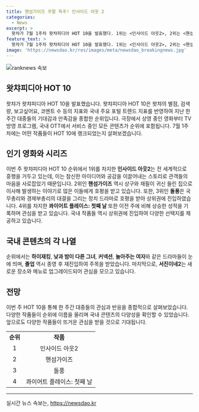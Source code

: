 ```yaml
---
title: 핸섬가이즈 주말 독주! 인사이드 아웃 2
categories:
  - News
excerpt: >
  왓챠가 7월 1주차 왓챠피디아 HOT 10을 발표했다. 1위는 <인사이드 아웃2>, 2위는 <핸섬가이즈>, 3위는 넷플릭스 오리지널 시리즈 <돌풍>으로 영화와 드라마가 주를 이루고 있다. 특히 국내 콘텐츠들이 상위를 차지하며 눈길을 끈다. 이에 더해 TV 드라마와 예능 프로그램들도 상위권에 자리하고 있어 시청자들의 다양한 관심을 끌고 있다. <졸업>과 <서진이네2>의 재진입도 주목할 만하다.
feature_text: >
  왓챠가 7월 1주차 왓챠피디아 HOT 10을 발표했다. 1위는 <인사이드 아웃2>, 2위는 <핸섬가이즈>, 3위는 넷플릭스 오리지널 시리즈 <돌풍>으로 영화와 드라마가 주를 이루고 있다. 특히 국내 콘텐츠들이 상위를 차지하며 눈길을 끈다. 이에 더해 TV 드라마와 예능 프로그램들도 상위권에 자리하고 있어 시청자들의 다양한 관심을 끌고 있다. <졸업>과 <서진이네2>의 재진입도 주목할 만하다.
image: 'https://newsdao.kr/res/images/meta/newsdao_breakingnews.jpg'
---
```


<p><img src="https://newsdao.kr/res/images/meta/newsdao_breakingnews.jpg" alt="ranknews 속보" /></p>

<h2 data-ke-size="size26">왓챠피디아 HOT 10</h2>

<p data-ke-size="size16">왓챠가 왓챠피디아 HOT 10을 발표했습니다. 왓챠피디아 HOT 10은 왓챠의 별점, 검색량, 보고싶어요, 코멘트 수 등의 지표와 국내 주요 포털 트렌드 지표를 반영하여 지난 한 주간 대중들의 기대감과 만족감을 종합한 순위입니다. 극장에서 상영 중인 영화부터 TV 방영 프로그램, 국내 OTT에서 서비스 중인 모든 콘텐츠가 순위에 포함됩니다. 7월 1주차에는 어떤 작품들이 HOT 10에 랭크되었는지 살펴보겠습니다.</p>

<h2 data-ke-size="size26">인기 영화와 시리즈</h2>

<p data-ke-size="size16">이번 주 왓챠피디아 HOT 10 순위에서 1위를 차지한 <b>인사이드 아웃2</b>는 전 세계적으로 흥행을 거두고 있는데, 이는 참신한 아이디어와 공감을 이끌어내는 스토리로 관객들의 마음을 사로잡았기 때문입니다. 2위인 <b>핸섬가이즈</b> 역시 상구와 재필이 귀신 들린 집으로 이사해 발생하는 이야기로 많은 이들에게 호평을 받고 있습니다. 또한, 3위인 <b>돌풍</b>은 국무총리와 경제부총리의 대결을 그리는 정치 드라마로 호평을 받아 상위권에 진입하였습니다. 4위를 차지한 <b>콰이어트 플레이스: 첫째 날</b> 또한 이전 주에 비해 상승한 성적을 기록하며 관심을 받고 있습니다. 국내 작품들 역시 상위권에 진입하여 다양한 선택지를 제공하고 있습니다.</p>

<h2 data-ke-size="size26">국내 콘텐츠의 각 나열</h2>

<p data-ke-size="size16">순위에서는 <b>하이재킹</b>, <b>낮과 밤이 다른 그녀</b>, <b>커넥션</b>, <b>놀아주는 여자</b>와 같은 드라마들이 눈에 띄며, <b>졸업</b> 역시 종영 후 재진입하여 주목을 받았습니다. 마지막으로, <b>서진이네2</b>는 새로운 장소와 메뉴로 업그레이드되어 관심을 모으고 있습니다.</p>

<h2 data-ke-size="size26">전망</h2>

<p data-ke-size="size16">이번 주 HOT 10을 통해 한 주간 대중들의 관심과 반응을 종합적으로 살펴보았습니다. 다양한 작품들이 순위에 이름을 올리며 국내 콘텐츠의 다양성을 확인할 수 있었습니다. 앞으로도 다양한 작품들이 뜨거운 관심을 받을 것으로 기대됩니다.</p>

<table>
    <tbody>
        <tr>
            <td style="text-align: center; height: 17px;"><b>순위</b></td>
            <td style="text-align: center; height: 17px;"><b>작품</b></td>
        </tr>
        <tr>
            <td style="text-align: center; height: 17px;">1</td>
            <td style="text-align: center; height: 17px;">인사이드 아웃2</td>
        </tr>
        <tr>
            <td style="text-align: center; height: 17px;">2</td>
            <td style="text-align: center; height: 17px;">핸섬가이즈</td>
        </tr>
        <tr>
            <td style="text-align: center; height: 17px;">3</td>
            <td style="text-align: center; height: 17px;">돌풍</td>
        </tr>
        <tr>
            <td style="text-align: center; height: 17px;">4</td>
            <td style="text-align: center; height: 17px;">콰이어트 플레이스: 첫째 날</td>
        </tr>
    </tbody>
</table>

<p><hr></p>
실시간 뉴스 속보는, <a href="https://newsdao.kr" rel="dofollow">https://newsdao.kr</a>



